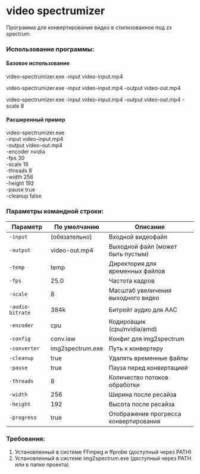 # video spectrumizer
Программа для конвертирования видео в стилизованное под zx spectrum.

### Использование программы:
#### Базовое использование
video-spectrumizer.exe -input video-input.mp4

video-spectrumizer.exe -input video-input.mp4 -output video-out.mp4

video-spectrumizer.exe -input video-input.mp4 -output video-out.mp4 -scale 8

#### Расширенный пример
video-spectrumizer.exe \
  -input video-input.mp4 \
  -output video-out.mp4 \
  -encoder nvidia \
  -fps 30 \
  -scale 16 \
  -threads 8 \
  -width 256 \
  -height 192 \
  -pause true \
  -cleanup false

### Параметры командной строки:

| Параметр         | По умолчанию     | Описание                             |
| ---------------- | ---------------- | ------------------------------------ |
| `-input`         | (обязательно)    | Входной видеофайл                    |
| `-output`        | video-out.mp4    | Выходной файл (может быть пустым)    |
| `-temp`          | temp             | Директория для временных файлов      |
| `-fps`           | 25.0             | Частота кадров                       |
| `-scale`         | 8                | Масштаб увеличения выходного видео   |
| `-audio-bitrate` | 384k             | Битрейт аудио для AAC                |
| `-encoder`       | cpu              | Кодировщик (cpu/nvidia/amd)          |
| `-config`        | conv.isw         | Конфиг для img2spectrum              |
| `-converter`     | img2spectrum.exe | Путь к конвертеру                    |
| `-cleanup`       | true             | Удалять временные файлы              |
| `-pause`         | true             | Пауза перед конвертацией             |
| `-threads`       | 8                | Количество потоков обработки         |
| `-width`         | 256              | Ширина после ресайза                 |
| `-height`        | 192              | Высота после ресайза                 |
| `-progress`      | true             | Отображение прогресса конвертирования|

### Требования:
1. Установленный в системе FFmpeg и ffprobe (доступный через PATH)
2. Установленный в системе img2spectrum.exe (доступный через PATH или в папке проекта)
